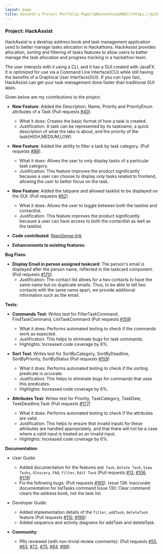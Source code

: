 ```yaml
---
layout: page
title: Kenneth's Project Portfolio Page([@Kennethsim2000])(https://github.com/Kennethsim2000)
---
```


### Project: HackAssist

HackAssist is a desktop address book and task management application used to better manage tasks allocation in Hackathons. HackAssist provides allocation, sorting and filtering of tasks features to allow users to better manage the task allocation and progress tracking in a hackathon team.

The user interacts with it using a CLI, and it has a GUI created with JavaFX. It is optimized for use via a Command Line Interface(CLI) while still having the benefits of a Graphical User Interface(GUI). If you can type fast, HackAssist can get your task management done faster than traditional GUI apps.

Given below are my contributions to the project.

* **New Feature**: Added the Description, Name, Priority and PriorityEnum attributes of a Task (Pull requests [\#40](https://github.com/AY2223S1-CS2103T-F12-2/tp/pull/40)).
  * What it does: Creates the basic format of how a task is created.
  * Justification: A task can be represented by its taskname, a quick description of what the taks is about, and the priority of the task(HIGH,MEDIUM,LOW).

* **New Feature**: Added the ability to filter a task by task category. (Pull requests [\#88](https://github.com/AY2223S1-CS2103T-F12-2/tp/pull/88)).
  * What it does: Allows the user to only display tasks of a particular task category.
  * Justification: This feature improves the product significantly because a user can choose to display only tasks related to frontend, allowing the user to better focus on the task.
  
* **New Feature**: Added the tabpane and allowed tasklist to be displayed on the GUI. (Pull requests [\#62](https://github.com/AY2223S1-CS2103T-F12-2/tp/pull/62)).
  * What it does: Allows the user to toggle between both the tasklist and contactlist.
  * Justification: This feature improves the product significantly because a user can have access to both the contactlist as well as the tasklist.

* **Code contributed**: [RepoSense link](https://nus-cs2103-ay2223s1.github.io/tp-dashboard/?search=&sort=groupTitle&sortWithin=title&timeframe=commit&mergegroup=&groupSelect=groupByRepos&breakdown=true&checkedFileTypes=docs~functional-code~test-code~other&since=2022-09-16&tabOpen=true&tabType=authorship&tabAuthor=Kennethsim2000&tabRepo=AY2223S1-CS2103T-F12-2%2Ftp%5Bmaster%5D&authorshipIsMergeGroup=false&authorshipFileTypes=docs~functional-code~test-code&authorshipIsBinaryFileTypeChecked=false&authorshipIsIgnoredFilesChecked=false)

* **Enhancements to existing features**:

**Bug Fixes:**

* **Display Email in person assigned taskcard**: The person's email is displayed after the person name, reflected in the taskcard component. (Pull requests [\#170](https://github.com/AY2223S1-CS2103T-F12-2/tp/pull/170)).
  * Justification: The contact list allows for a two contacts to have the same name but no duplicate emails. Thus, to be able to tell two contacts with the same name apart, we provide additional information such as the email.

**Tests:**

* **Commands Test**: Writes test for FilterTaskCommand, FindTaskCommand, ListTaskCommand (Pull requests [\#159](https://github.com/AY2223S1-CS2103T-F12-2/tp/pull/159))
  * What it does: Performs automated testing to check if the commands work as expected.
  * Justification: This helps to eliminate bugs for task commands.
  * Highlights: Increased code coverage by 6%.

* **Sort Test**: Writes test for SortByCategory, SortByDeadline, SortByPriority, SortByStatus (Pull requests [\#159](https://github.com/AY2223S1-CS2103T-F12-2/tp/pull/159))
  * What it does: Performs automated testing to check if the sorting predicate is accurate.
  * Justification: This helps to eliminate bugs for commands that uses this predicates.
  * Highlights: Increased code coverage by 6%.

* **Attributes Test**: Writes test for Priority, TaskCategory, TaskDate, TaskDeadline,Task (Pull requests [\#177](https://github.com/AY2223S1-CS2103T-F12-2/tp/pull/177))
  * What it does: Performs automated testing to check if the attributes are valid.
  * Justification: This helps to ensure that invalid inputs for these attributes are handled appropriately, and that there will not be a case where a valid input is treated as an invalid input.
  * Highlights: Increased code coverage by 6%.
 

**Documentation**:
  * User Guide:
    * Added documentation for the features `Add Task`, `Delete Task`, `View Tasks`, `Glossary`, `FAQ`, `filter`, `Edit Task` (Pull requests [\#13](https://github.com/AY2223S1-CS2103T-F12-2/tp/pull/13), [\#106](https://github.com/AY2223S1-CS2103T-F12-2/tp/pull/106), [\#178](https://github.com/AY2223S1-CS2103T-F12-2/tp/pull/178))
    * Fix the following bugs: (Pull requests [\#165](https://github.com/AY2223S1-CS2103T-F12-2/tp/pull/165)).
    Issue 136: Inaccurate documentation for listTasks command
    Issue 130: Clear command clears the address book, not the task list.
 
  * Developer Guide:
    * Added implementation details of the `filter`, `addTask`, `deleteTask` feature (Pull requests [\#110](https://github.com/AY2223S1-CS2103T-F12-2/tp/pull/110), [\#196](https://github.com/AY2223S1-CS2103T-F12-2/tp/pull/196))
    * Added sequence and activity diagrams for addTask and deleteTask.

* **Community**:
  * PRs reviewed (with non-trivial review comments): (Pull requests [\#55](https://github.com/AY2223S1-CS2103T-F12-2/tp/pull/55), [\#63](https://github.com/AY2223S1-CS2103T-F12-2/tp/pull/63), [\#72](https://github.com/AY2223S1-CS2103T-F12-2/tp/pull/72), [\#75](https://github.com/AY2223S1-CS2103T-F12-2/tp/pull/75), [\#84](https://github.com/AY2223S1-CS2103T-F12-2/tp/pull/84), [\#98](https://github.com/AY2223S1-CS2103T-F12-2/tp/pull/98)).


